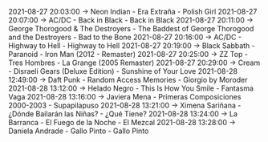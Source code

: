 2021-08-27 20:03:00 -> Neon Indian - Era Extraña - Polish Girl
2021-08-27 20:07:00 -> AC/DC - Back in Black - Back in Black
2021-08-27 20:11:00 -> George Thorogood & The Destroyers - The Baddest of George Thorogood and the Destroyers - Bad to the Bone
2021-08-27 20:16:00 -> AC/DC - Highway to Hell - Highway to Hell
2021-08-27 20:19:00 -> Black Sabbath - Paranoid - Iron Man (2012 - Remaster)
2021-08-27 20:25:00 -> ZZ Top - Tres Hombres - La Grange (2005 Remaster)
2021-08-27 20:29:00 -> Cream - Disraeli Gears (Deluxe Edition) - Sunshine of Your Love
2021-08-28 12:49:00 -> Daft Punk - Random Access Memories - Giorgio by Moroder
2021-08-28 13:12:00 -> Helado Negro - This Is How You Smile - Fantasma Vaga
2021-08-28 13:16:00 -> Javiera Mena - Primeras Composiciones 2000-2003 - Supapilapuso
2021-08-28 13:21:00 -> Ximena Sariñana - ¿Dónde Bailarán las Niñas? - ¿Qué Tiene?
2021-08-28 13:24:00 -> La Barranca - El Fuego de la Noche - El Mezcal
2021-08-28 13:28:00 -> Daniela Andrade - Gallo Pinto - Gallo Pinto
